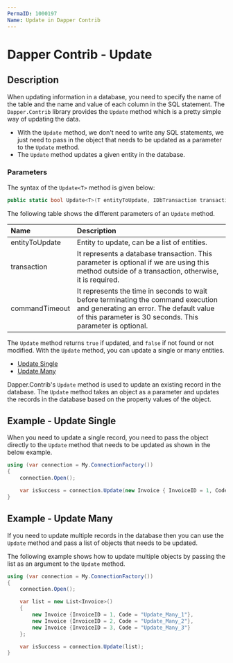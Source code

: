 ```yaml
---
PermaID: 1000197
Name: Update in Dapper Contrib
---
```


# Dapper Contrib - Update

## Description

When updating information in a database, you need to specify the name of the table and the name and value of each column in the SQL statement. The `Dapper.Contrib` library provides the `Update` method which is a pretty simple way of updating the data. 

 - With the `Update` method, we don't need to write any SQL statements, we just need to pass in the object that needs to be updated as a parameter to the `Update` method.
 - The `Update` method updates a given entity in the database. 

### Parameters

The syntax of the `Update<T>` method is given below:

```csharp
public static bool Update<T>(T entityToUpdate, IDbTransaction transaction = null, int? commandTimeout = null)
```

The following table shows the different parameters of an `Update` method.

| Name | Description |
| :--- | :---------- |
| entityToUpdate | Entity to update, can be a list of entities. |
| transaction    | It represents a database transaction. This parameter is optional if we are using this method outside of a transaction, otherwise, it is required. |
| commandTimeout | It represents the time in seconds to wait before terminating the command execution and generating an error. The default value of this parameter is 30 seconds. This parameter is optional. |

The `Update` method returns `true` if updated, and `false` if not found or not modified. With the `Update` method, you can update a single or many entities.

- [Update Single](#example---update-single)
- [Update Many](#example---update-single)

Dapper.Contrib's `Update` method is used to update an existing record in the database. The `Update` method takes an object as a parameter and updates the records in the database based on the property values of the object.

## Example - Update Single

When you need to update a single record, you need to pass the object directly to the `Update` method that needs to be updated as shown in the below example.

```csharp
using (var connection = My.ConnectionFactory())
{
    connection.Open();

    var isSuccess = connection.Update(new Invoice { InvoiceID = 1, Code = "Update_Single_1"});
}
```

## Example - Update Many

If you need to update multiple records in the database then you can use the `Update` method and pass a list of objects that needs to be updated.

The following example shows how to update multiple objects by passing the list as an argument to the `Update` method.

```csharp
using (var connection = My.ConnectionFactory())
{
    connection.Open();

    var list = new List<Invoice>()
    {
        new Invoice {InvoiceID = 1, Code = "Update_Many_1"},
        new Invoice {InvoiceID = 2, Code = "Update_Many_2"},
        new Invoice {InvoiceID = 3, Code = "Update_Many_3"}
    };

    var isSuccess = connection.Update(list);
}
```